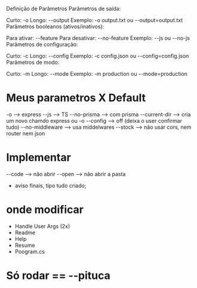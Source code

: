 Definição de Parâmetros
Parâmetros de saída:

Curto: -o
Longo: --output
Exemplo: -o output.txt ou --output=output.txt
Parâmetros booleanos (ativos/inativos):

Para ativar: --feature
Para desativar: --no-feature
Exemplo: --js ou --no-js
Parâmetros de configuração:

Curto: -c
Longo: --config
Exemplo: -c config.json ou --config=config.json
Parâmetros de modo:

Curto: -m
Longo: --mode
Exemplo: -m production ou --mode=production


# Meus parametros X Default
-o --> express
--js --> TS
--no-prisma --> com prisma
--current-dir --> cria um novo chamdo express ou -o
--config --> off (deixa o user confirmar tudo)
--no-middleware --> usa middelwares
--stock --> não usar cors, nem router nem json

# Implementar
--code --> não abrir
--open --> não abrir a pasta

- aviso finais, tipo tudo criado;

# onde modificar
- Handle User Args (2x)
- Readme 
- Help
- Resume
- Poogram.cs


# Só rodar == --pituca